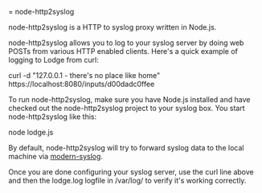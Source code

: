 = node-http2syslog

node-http2syslog is a HTTP to syslog proxy written in Node.js.

node-http2syslog allows you to log to your syslog server by doing web POSTs from various HTTP enabled clients.  Here's a quick example of logging to Lodge from curl:

   curl -d "127.0.0.1 - there's no place like home" https://localhost:8080/inputs/d00dadc0ffee

To run node-http2syslog, make sure you have Node.js installed and have checked out the node-http2syslog project to your syslog box.  You start node-http2syslog like this:

   node lodge.js


By default, node-http2syslog will try to forward syslog data to the local machine via [modern-syslog](https://github.com/strongloop/modern-syslog).

Once you are done configuring your syslog server, use the curl line above and then the lodge.log logfile in /var/log/ to verify it's working correctly.
